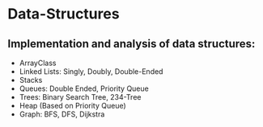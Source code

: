 # Data-Structures
## Implementation and analysis of data structures: ##

- ArrayClass
- Linked Lists: Singly, Doubly, Double-Ended
- Stacks
- Queues: Double Ended, Priority Queue
- Trees: Binary Search Tree, 234-Tree
- Heap (Based on Priority Queue)
- Graph: BFS, DFS, Dijkstra
